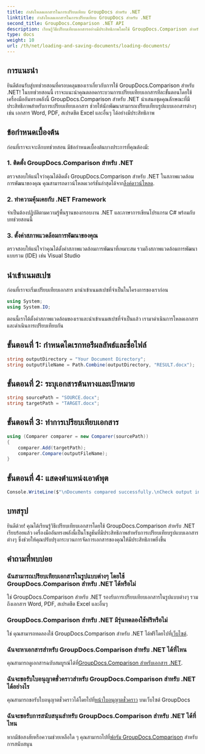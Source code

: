 ```yaml
---
title: กำลังโหลดเอกสารในการเปรียบเทียบ GroupDocs สำหรับ .NET
linktitle: กำลังโหลดเอกสารในการเปรียบเทียบ GroupDocs สำหรับ .NET
second_title: GroupDocs.Comparison .NET API
description: เรียนรู้วิธีเปรียบเทียบเอกสารอย่างมีประสิทธิภาพโดยใช้ GroupDocs.Comparison สำหรับ .NET ปรับปรุงกระบวนการจัดการเอกสารของคุณ
type: docs
weight: 10
url: /th/net/loading-and-saving-documents/loading-documents/
---
```

## การแนะนำ
ยินดีต้อนรับสู่บทช่วยสอนที่ครอบคลุมของเราเกี่ยวกับการใช้ GroupDocs.Comparison สำหรับ .NET! ในบทช่วยสอนนี้ เราจะแนะนำคุณตลอดกระบวนการเปรียบเทียบเอกสารทีละขั้นตอนโดยใช้เครื่องมืออันทรงพลังนี้ GroupDocs.Comparison สำหรับ .NET นำเสนอชุดคุณลักษณะที่มีประสิทธิภาพสำหรับการเปรียบเทียบเอกสาร ช่วยให้นักพัฒนาสามารถเปรียบเทียบรูปแบบเอกสารต่างๆ เช่น เอกสาร Word, PDF, สเปรดชีต Excel และอื่นๆ ได้อย่างมีประสิทธิภาพ
## ข้อกำหนดเบื้องต้น
ก่อนที่เราจะเจาะลึกบทช่วยสอน มีข้อกำหนดเบื้องต้นบางประการที่คุณต้องมี:
### 1. ติดตั้ง GroupDocs.Comparison สำหรับ .NET
 ตรวจสอบให้แน่ใจว่าคุณได้ติดตั้ง GroupDocs.Comparison สำหรับ .NET ในสภาพแวดล้อมการพัฒนาของคุณ คุณสามารถดาวน์โหลดเวอร์ชันล่าสุดได้จาก[ลิ้งค์ดาวน์โหลด](https://releases.groupdocs.com/comparison/net/).
### 2. ทำความคุ้นเคยกับ .NET Framework
จำเป็นต้องปฏิบัติตามความรู้พื้นฐานของกรอบงาน .NET และภาษาการเขียนโปรแกรม C# พร้อมกับบทช่วยสอนนี้
### 3. ตั้งค่าสภาพแวดล้อมการพัฒนาของคุณ
ตรวจสอบให้แน่ใจว่าคุณได้ตั้งค่าสภาพแวดล้อมการพัฒนาที่เหมาะสม รวมถึงสภาพแวดล้อมการพัฒนาแบบรวม (IDE) เช่น Visual Studio

## นำเข้าเนมสเปซ
ก่อนที่เราจะเริ่มเปรียบเทียบเอกสาร มานำเข้าเนมสเปซที่จำเป็นในโครงการของเราก่อน

```csharp
using System;
using System.IO;
```

ตอนนี้เราได้ตั้งค่าสภาพแวดล้อมของเราและนำเข้าเนมสเปซที่จำเป็นแล้ว เรามาดำเนินการโหลดเอกสารและดำเนินการเปรียบเทียบกัน
## ขั้นตอนที่ 1: กำหนดไดเรกทอรีผลลัพธ์และชื่อไฟล์
```csharp
string outputDirectory = "Your Document Directory";
string outputFileName = Path.Combine(outputDirectory, "RESULT.docx");
```
## ขั้นตอนที่ 2: ระบุเอกสารต้นทางและเป้าหมาย
```csharp
string sourcePath = "SOURCE.docx";
string targetPath = "TARGET.docx";
```
## ขั้นตอนที่ 3: ทำการเปรียบเทียบเอกสาร
```csharp
using (Comparer comparer = new Comparer(sourcePath))
{
    comparer.Add(targetPath);
    comparer.Compare(outputFileName);
}
```
## ขั้นตอนที่ 4: แสดงตำแหน่งเอาต์พุต
```csharp
Console.WriteLine($"\nDocuments compared successfully.\nCheck output in {outputDirectory}.");
```

## บทสรุป
ยินดีด้วย! คุณได้เรียนรู้วิธีเปรียบเทียบเอกสารโดยใช้ GroupDocs.Comparison สำหรับ .NET เรียบร้อยแล้ว เครื่องมืออันทรงพลังนี้เป็นโซลูชันที่มีประสิทธิภาพสำหรับการเปรียบเทียบรูปแบบเอกสารต่างๆ ซึ่งช่วยให้คุณปรับปรุงกระบวนการจัดการเอกสารของคุณให้มีประสิทธิภาพยิ่งขึ้น
## คำถามที่พบบ่อย
### ฉันสามารถเปรียบเทียบเอกสารในรูปแบบต่างๆ โดยใช้ GroupDocs.Comparison สำหรับ .NET ได้หรือไม่
ใช่ GroupDocs.Comparison สำหรับ .NET รองรับการเปรียบเทียบเอกสารในรูปแบบต่างๆ รวมถึงเอกสาร Word, PDF, สเปรดชีต Excel และอื่นๆ
### GroupDocs.Comparison สำหรับ .NET มีรุ่นทดลองใช้ฟรีหรือไม่
 ใช่ คุณสามารถทดลองใช้ GroupDocs.Comparison สำหรับ .NET ได้ฟรีโดยไปที่[เว็บไซต์](https://releases.groupdocs.com/).
### ฉันจะหาเอกสารสำหรับ GroupDocs.Comparison สำหรับ .NET ได้ที่ไหน
 คุณสามารถดูเอกสารฉบับสมบูรณ์ได้ที่[GroupDocs.Comparison สำหรับเอกสาร .NET](https://reference.groupdocs.com/comparison/net/).
### ฉันจะขอรับใบอนุญาตชั่วคราวสำหรับ GroupDocs.Comparison สำหรับ .NET ได้อย่างไร
 คุณสามารถขอรับใบอนุญาตชั่วคราวได้โดยไปที่[หน้าใบอนุญาตชั่วคราว](https://purchase.groupdocs.com/temporary-license/) บนเว็บไซต์ GroupDocs
### ฉันจะขอรับการสนับสนุนสำหรับ GroupDocs.Comparison สำหรับ .NET ได้ที่ไหน
 หากมีข้อสงสัยหรือความช่วยเหลือใด ๆ คุณสามารถไปที่[ฟอรัม GroupDocs.Comparison](https://forum.groupdocs.com/c/comparison/12) สำหรับการสนับสนุน